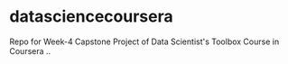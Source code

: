 # datasciencecoursera
Repo for Week-4 Capstone Project of Data Scientist's Toolbox Course in Coursera ..

